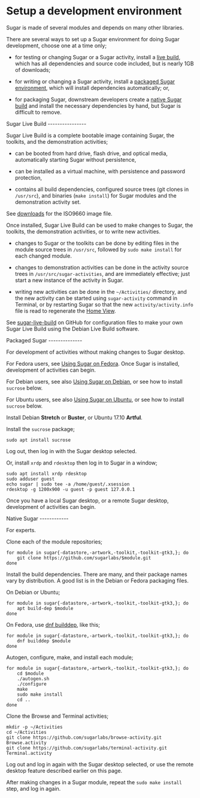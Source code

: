 Setup a development environment
===============================

Sugar is made of several modules and depends on many other libraries.

There are several ways to set up a Sugar environment for doing Sugar
development, choose one at a time only;

* for testing or changing Sugar or a Sugar activity, install a [live
  build](#LIVE), which has all dependencies and source code included,
  but is nearly 1GB of downloads;

* for writing or changing a Sugar activity, install a [packaged Sugar
  environment](#PACKAGED), which will install dependencies
  automatically; or,

* for packaging Sugar, downstream developers create a [native Sugar
  build](#NATIVE) and install the necessary dependencies by hand,
  but Sugar is difficult to remove.

<a name="LIVE">
Sugar Live Build
----------------
</a>

Sugar Live Build is a complete bootable image containing Sugar, the
toolkits, and the demonstration activities;

* can be booted from hard drive, flash drive, and optical media,
  automatically starting Sugar without persistence,

* can be installed as a virtual machine, with persistence and password
  protection,

* contains all build dependencies, configured source trees (git clones
  in `/usr/src`), and binaries (`make install`) for Sugar modules and
  the demonstration activity set.

See
[downloads](http://people.sugarlabs.org/~quozl/sugar-live-build-20171009/)
for the ISO9660 image file.

Once installed, Sugar Live Build can be used to make changes to Sugar,
the toolkits, the demonstration activities, or to write new
activities.

* changes to Sugar or the toolkits can be done by editing files in the
  module source trees in `/usr/src`, followed by `sudo make install`
  for each changed module.

* changes to demonstration activities can be done in the activity
  source trees in `/usr/src/sugar-activities`, and are immediately
  effective; just start a new instance of the activity in Sugar.

* writing new activities can be done in the `~/Activities/` directory,
  and the new activity can be started using `sugar-activity` command
  in Terminal, or by restarting Sugar so that the new
  `activity/activity.info` file is read to regenerate the [Home
  View](https://help.sugarlabs.org/en/home_view.html).

See [sugar-live-build](https://github.com/sugarlabs/sugar-live-build)
on GitHub for configuration files to make your own Sugar Live Build
using the Debian Live Build software.

<a name="PACKAGED">
Packaged Sugar
--------------
</a>

For development of activities without making changes to Sugar desktop.

For Fedora users, see [Using Sugar on
Fedora](http://wiki.sugarlabs.org/go/Fedora).  Once Sugar is
installed, development of activities can begin.

For Debian users, see also [Using Sugar on
Debian](http://wiki.sugarlabs.org/go/Debian), or see how to install
`sucrose` below.

For Ubuntu users, see also [Using Sugar on
Ubuntu](http://wiki.sugarlabs.org/go/Ubuntu), or see how to install
`sucrose` below.

Install Debian **Stretch** or **Buster**, or Ubuntu 17.10 **Artful**.

Install the `sucrose` package;

```
sudo apt install sucrose
```

Log out, then log in with the Sugar desktop selected.

Or, install `xrdp` and `rdesktop` then log in to Sugar in a window;

```
sudo apt install xrdp rdesktop
sudo adduser guest
echo sugar | sudo tee -a /home/guest/.xsession
rdesktop -g 1200x900 -u guest -p guest 127.0.0.1
```

Once you have a local Sugar desktop, or a remote Sugar desktop,
development of activities can begin.

<a name="NATIVE">
Native Sugar
------------
</a>

For experts.

Clone each of the module repositories;

```
for module in sugar{-datastore,-artwork,-toolkit,-toolkit-gtk3,}; do
    git clone https://github.com/sugarlabs/$module.git
done
```

Install the build dependencies.  There are many, and their package
names vary by distribution.  A good list is in the Debian or Fedora
packaging files.

On Debian or Ubuntu;

```
for module in sugar{-datastore,-artwork,-toolkit,-toolkit-gtk3,}; do
    apt build-dep $module
done
```

On Fedora, use [dnf builddep](http://dnf-plugins-core.readthedocs.io/en/latest/builddep.html), like this;

```
for module in sugar{-datastore,-artwork,-toolkit,-toolkit-gtk3,}; do
    dnf builddep $module
done
```

Autogen, configure, make, and install each module;

```
for module in sugar{-datastore,-artwork,-toolkit,-toolkit-gtk3,}; do
    cd $module
    ./autogen.sh
    ./configure
    make
    sudo make install
    cd ..
done
```

Clone the Browse and Terminal activities;

```
mkdir -p ~/Activities
cd ~/Activities
git clone https://github.com/sugarlabs/browse-activity.git Browse.activity
git clone https://github.com/sugarlabs/terminal-activity.git Terminal.activity
```

Log out and log in again with the Sugar desktop selected, or use the
remote desktop feature described earlier on this page.

After making changes in a Sugar module, repeat the `sudo make install`
step, and log in again.
